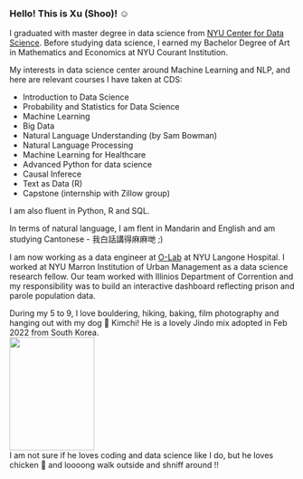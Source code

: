 ### Hello! This is Xu (Shoo)! ☺️

I graduated with master degree in data science from [NYU Center for Data Science](https://cds.nyu.edu/). Before studying data science, I earned my Bachelor Degree of Art in Mathematics and Economics at NYU Courant Institution.

My interests in data science center around Machine Learning and NLP, and here are relevant courses I have taken at CDS:
- Introduction to Data Science
- Probability and Statistics for Data Science
- Machine Learning
- Big Data
- Natural Language Understanding (by Sam Bowman)
- Natural Language Processing
- Machine Learning for Healthcare
- Advanced Python for data science
- Causal Inferece
- Text as Data (R)
- Capstone (internship with Zillow group) 

I am also fluent in Python, R and SQL.

In terms of natural language, I am flent in Mandarin and English and am studying Cantonese - 我白話講得麻麻哋 ;)

I am now working as a data engineer at [O-Lab](https://www.nyuolab.org/) at NYU Langone Hospital. I worked at NYU Marron Institution of Urban Management as a data science research fellow. Our team worked with Illinios Department of Corrention and my responsibility was to build an interactive dashboard reflecting prison and parole population data.

During my 5 to 9, I love bouldering, hiking, baking, film photography and hanging out with my dog 🐶 Kimchi! He is a lovely Jindo mix adopted in Feb 2022 from South Korea. \
<img src="https://user-images.githubusercontent.com/57966939/207690507-dbcd2365-10f8-4951-beb8-4db650549750.jpeg"  width="150" height="200" /> \
I am not sure if he loves coding and data science like I do, but he loves chicken 🍗 and loooong walk outside and shniff around !!
